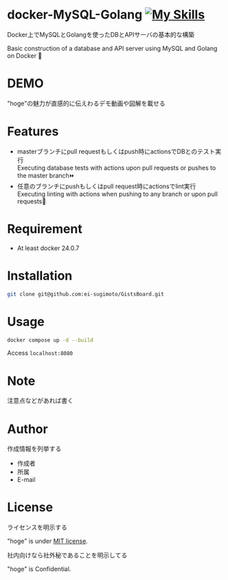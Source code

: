 # docker-MySQL-Golang     [![My Skills](https://skillicons.dev/icons?i=mysql,go,docker)](https://skillicons.dev)

Docker上でMySQLとGolangを使ったDBとAPIサーバの基本的な構築

Basic construction of a database and API server using MySQL and Golang on Docker 👋

# DEMO

"hoge"の魅力が直感的に伝えわるデモ動画や図解を載せる

# Features

- masterブランチにpull requestもしくはpush時にactionsでDBとのテスト実行 \
  Executing database tests with actions upon pull requests or pushes to the master branch⏩
- 任意のブランチにpushもしくはpull request時にactionsでlint実行\
  Executing linting with actions when pushing to any branch or upon pull requests🔎

# Requirement
* At least docker 24.0.7
# Installation
```bash
git clone git@github.com:ei-sugimoto/GistsBoard.git
```

# Usage

```bash
docker compose up -d --build
```
Access ```localhost:8080```

# Note

注意点などがあれば書く

# Author

作成情報を列挙する

* 作成者
* 所属
* E-mail

# License
ライセンスを明示する

"hoge" is under [MIT license](https://en.wikipedia.org/wiki/MIT_License).

社内向けなら社外秘であることを明示してる

"hoge" is Confidential.
